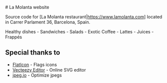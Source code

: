 # La Molanta website

Source code for [La Molanta restaurant|https://www.lamolanta.com] located in Carrer Parlament 36, Barcelona, Spain.

Healthy dishes - Sandwiches - Salads - Exotic Coffee - Lattes - Juices - Frappés

## Special thanks to
- [FlatIcon](https://www.flaticon.com/packs/countrys-flags) - Flags icons 
- [Vecteezy Editor](https://www.vecteezy.com/editor) - Online SVG editor  
- [jpeg.io](https://www.jpeg.io/) - Optimize jpegs 
